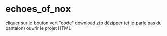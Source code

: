 ﻿# echoes_of_nox
cliquer sur le bouton vert "code"
download zip
dézipper (et je parle pas du pantalon)
ouvrir le projet HTML
